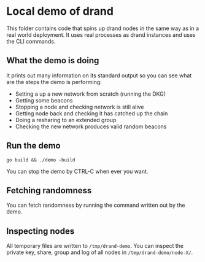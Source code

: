# Local demo of drand

This folder contains code that spins up drand nodes in the same way as in a real
world deployment. It uses real processes as drand instances and uses the CLI
commands.

## What the demo is doing

It prints out many information on its standard output so you can see what are
the steps the demo is performing:
* Setting a up a new network from scratch (running the DKG)
* Getting some beacons
* Stopping a node and checking network is still alive
* Getting node back and checking it has catched up the chain
* Doing a resharing to an extended group
* Checking the new network produces valid random beacons

## Run the demo

```
go build && ./demo -build
```

You can stop the demo by CTRL-C when ever you want.

## Fetching randomness

You can fetch randomness  by running the command written out by the demo.

## Inspecting nodes

All temporary files are written to `/tmp/drand-demo`.
You can inspect the private key, share, group and log of all nodes in
`/tmp/drand-demo/node-X/`.

